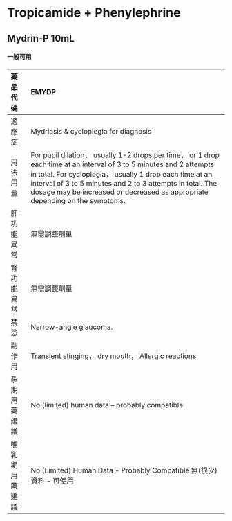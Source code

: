 # Tropicamide + Phenylephrine

## Mydrin-P 10mL

#### 一般可用

| 藥品代碼       | EMYDP                                                                                                                                                                                                                                                                                                                        |
|:---------------|:-----------------------------------------------------------------------------------------------------------------------------------------------------------------------------------------------------------------------------------------------------------------------------------------------------------------------------|
| 適應症         | Mydriasis & cycloplegia for diagnosis                                                                                                                                                                                                                                                                                        |
| 用法用量       | For pupil dilation， usually 1-2 drops per time， or 1 drop each time at an interval of 3 to 5 minutes and 2 attempts in total. For cycloplegia， usually 1 drop each time at an interval of 3 to 5 minutes and 2 to 3 attempts in total. The dosage may be increased or decreased as appropriate depending on the symptoms. |
| 肝功能異常     | 無需調整劑量                                                                                                                                                                                                                                                                                                                 |
| 腎功能異常     | 無需調整劑量                                                                                                                                                                                                                                                                                                                 |
| 禁忌           | Narrow-angle glaucoma.                                                                                                                                                                                                                                                                                                       |
| 副作用         | Transient stinging， dry mouth， Allergic reactions                                                                                                                                                                                                                                                                          |
| 孕期用藥建議   | No (limited) human data – probably compatible                                                                                                                                                                                                                                                                                |
| 哺乳期用藥建議 | No (Limited) Human Data - Probably Compatible 無(很少)資料 - 可使用                                                                                                                                                                                                                                                          |

